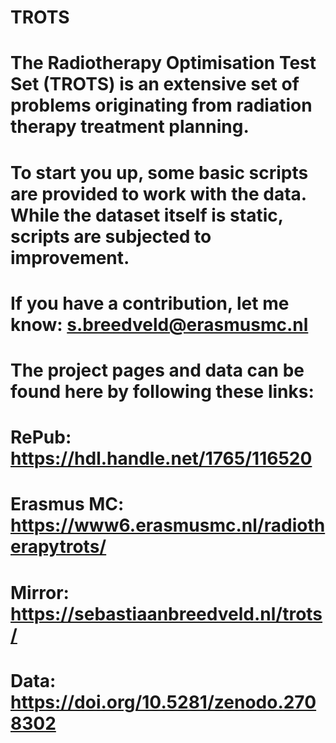 # TROTS
#
# The Radiotherapy Optimisation Test Set (TROTS) is an extensive set of problems originating from radiation therapy treatment planning.
#
# To start you up, some basic scripts are provided to work with the data. While the dataset itself is static, scripts are subjected to improvement.
#
# If you have a contribution, let me know: s.breedveld@erasmusmc.nl
#
# The project pages and data can be found here by following these links:
#
# RePub:      https://hdl.handle.net/1765/116520
# Erasmus MC: https://www6.erasmusmc.nl/radiotherapytrots/
# Mirror:     https://sebastiaanbreedveld.nl/trots/
# Data:       https://doi.org/10.5281/zenodo.2708302
#
